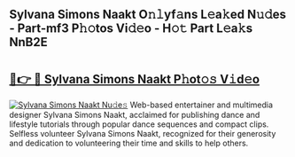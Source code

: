 ## Sylvana Simons Naakt O𝚗𝚕yf𝚊ns L𝚎a𝚔ed N𝚞𝚍es - Part-mf3 P𝚑𝚘tos Vi𝚍𝚎o - H𝚘𝚝 Part L𝚎a𝚔s NnB2E

# <h2><a href="http://kf6kev.oniu.top/?m=Sylvana+Simons+Naakt">🔗👉 🔴 Sylvana Simons Naakt P𝚑ot𝚘𝚜 V𝚒d𝚎o</a></h2>

[![Sylvana Simons Naakt Nu𝚍e𝚜](https://i.imgur.com/0qMVB7G.gif)](http://kf6kev.oniu.top/?m=Sylvana+Simons+Naakt)
Web-based entertainer and multimedia designer Sylvana Simons Naakt, acclaimed for publishing dance and lifestyle tutorials through popular dance sequences and compact clips. Selfless volunteer Sylvana Simons Naakt, recognized for their generosity and dedication to volunteering their time and skills to help others.  

